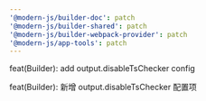 ```yaml
---
'@modern-js/builder-doc': patch
'@modern-js/builder-shared': patch
'@modern-js/builder-webpack-provider': patch
'@modern-js/app-tools': patch
---
```


feat(Builder): add output.disableTsChecker config

feat(Builder): 新增 output.disableTsChecker 配置项
